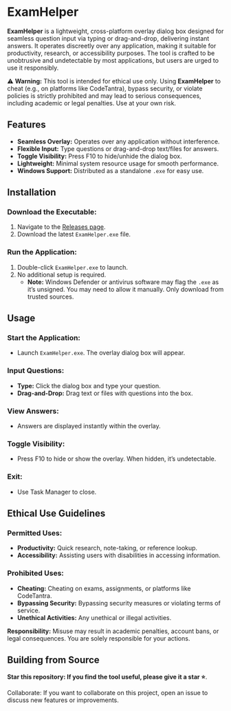 # **ExamHelper**

**ExamHelper** is a lightweight, cross-platform overlay dialog box designed for seamless question input via typing or drag-and-drop, delivering instant answers. It operates discreetly over any application, making it suitable for productivity, research, or accessibility purposes. The tool is crafted to be unobtrusive and undetectable by most applications, but users are urged to use it responsibly.

⚠️ **Warning:** This tool is intended for ethical use only. Using **ExamHelper** to cheat (e.g., on platforms like CodeTantra), bypass security, or violate policies is strictly prohibited and may lead to serious consequences, including academic or legal penalties. Use at your own risk.

## **Features**

- **Seamless Overlay:** Operates over any application without interference.
- **Flexible Input:** Type questions or drag-and-drop text/files for answers.
- **Toggle Visibility:** Press F10 to hide/unhide the dialog box.
- **Lightweight:** Minimal system resource usage for smooth performance.
- **Windows Support:** Distributed as a standalone `.exe` for easy use.

## **Installation**

### **Download the Executable:**

1. Navigate to the [Releases page](https://github.com/AnkitSharmaDev/ExamHelper/releases).
2. Download the latest `ExamHelper.exe` file.

### **Run the Application:**

1. Double-click `ExamHelper.exe` to launch.
2. No additional setup is required.
   - **Note:** Windows Defender or antivirus software may flag the `.exe` as it’s unsigned. You may need to allow it manually. Only download from trusted sources.

## **Usage**

### **Start the Application:**

- Launch `ExamHelper.exe`. The overlay dialog box will appear.

### **Input Questions:**

- **Type:** Click the dialog box and type your question.
- **Drag-and-Drop:** Drag text or files with questions into the box.

### **View Answers:**

- Answers are displayed instantly within the overlay.

### **Toggle Visibility:**

- Press F10 to hide or show the overlay. When hidden, it’s undetectable.

### **Exit:**

-  Use Task Manager to close.

## **Ethical Use Guidelines**

### **Permitted Uses:**

- **Productivity:** Quick research, note-taking, or reference lookup.
- **Accessibility:** Assisting users with disabilities in accessing information.

### **Prohibited Uses:**

- **Cheating:** Cheating on exams, assignments, or platforms like CodeTantra.
- **Bypassing Security:** Bypassing security measures or violating terms of service.
- **Unethical Activities:** Any unethical or illegal activities.

**Responsibility:** Misuse may result in academic penalties, account bans, or legal consequences. You are solely responsible for your actions.

## **Building from Source**


**Star this repository: If you find the tool useful, please give it a star ⭐**.



Collaborate: If you want to collaborate on this project, open an issue to discuss new features or improvements.
   
